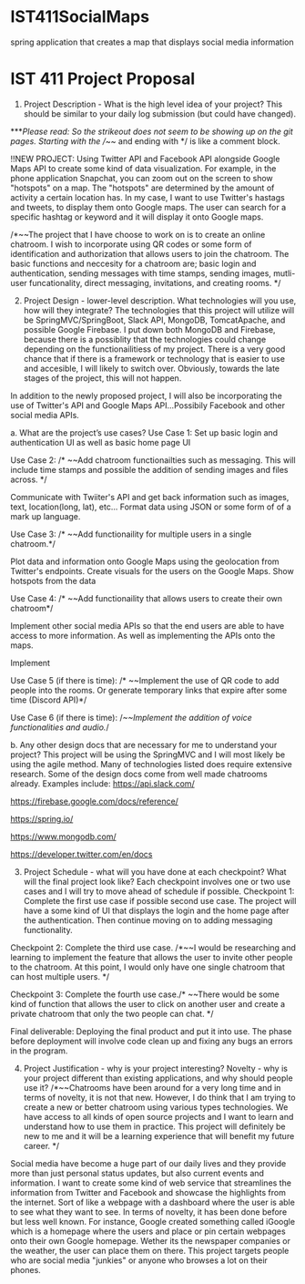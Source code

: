 # IST411SocialMaps
spring application that creates a map that displays social media information

# IST 411 Project Proposal
1. Project Description - What is the high level idea of your project? This should
be similar to your daily log submission (but could have changed).

****Please read: So the strikeout does not seem to be showing up on the git pages. Starting with the /*~~ and ending with */ is like a comment block.  

!!NEW PROJECT: Using Twitter API and Facebook API alongside Google Maps API to create some kind of data visualization. For example, in the phone application Snapchat, you can zoom out on the screen to show "hotspots" on a map. The "hotspots" are determined by the amount of activity a certain location has. In my case, I want to use Twitter's hastags and tweets, to display them onto Google maps. The user can search for a specific hashtag or keyword and it will display it onto Google maps. 

/*~~The project that I have choose to work on is to create an online chatroom. I wish to incorporate using QR codes or some form of identification and authorization that allows users to join the chatroom. The basic functions and neccesity for a chatroom are; basic login and authentication, sending messages with time stamps, sending images, mutli-user funcationality, direct messaging, invitations, and creating rooms. */

2. Project Design - lower-level description.
What technologies will you use, how will they integrate?
The technologies that this project will utilize will be SpringMVC/SpringBoot, Slack API, MongoDB, TomcatApache, and possible Google Firebase. I put down both MongoDB and Firebase, because there is a possiblity that the technologies could change depending on the functionailitiess of my project. There is a very good chance that if there is a framework or technology that is easier to use and accesible, I will likely to switch over. Obviously, towards the late stages of the project, this will not happen. 

In addition to the newly proposed project, I will also be incorporating the use of Twitter's API and Google Maps API...Possibily Facebook and other social media APIs. 

  a. What are the project’s use cases?
  Use Case 1:
  Set up basic login and authentication UI as well as basic home page UI
  
  Use Case 2:
 /* ~~Add chatroom functionailties such as messaging. This will include time stamps and possible the addition of sending images and         files across. */
  
  Communicate with Twiiter's API and get back information such as images, text, location(long, lat), etc... Format data using JSON
  or some form of of a mark up language.
  
  Use Case 3:
 /* ~~Add functionaility for multiple users in a single chatroom.*/
  
  Plot data and information onto Google Maps using the geolocation from Twitter's endpoints. Create visuals for the users on the Google   Maps. Show hotspots from the data
  
  Use Case 4:
 /* ~~Add functionaility that allows users to create their own chatroom*/
  
  Implement other social media APIs so that the end users are able to have access to more information. As well as implementing the APIs 
  onto the maps.
  
  Implement 
  
  Use Case 5 (if there is time):
 /* ~~Implement the use of QR code to add people into the rooms. Or generate temporary links that expire after some time (Discord API)*/
  
  Use Case 6 (if there is time):
  /*~~Implement the addition of voice functionalities and audio.*/
  
  
  b. Any other design docs that are necessary for me to understand your project?
  This project will be using the SpringMVC and I will most likely be using the agile method. Many of technologies listed does require extensive research. Some of the design docs come from well made chatrooms already. Examples include: 
  https://api.slack.com/
  
  https://firebase.google.com/docs/reference/
  
  https://spring.io/
  
  https://www.mongodb.com/
  
  https://developer.twitter.com/en/docs
  
  
3. Project Schedule - what will you have done at each checkpoint? What will the
final project look like?
Each checkpoint involves one or two use cases and I will try to move ahead of schedule if possible. 
Checkpoint 1:
Complete the first use case if possible second use case. The project will have a some kind of UI that displays the login and the home page after the authentication. Then continue moving on to adding messaging functionality.

Checkpoint 2:
Complete the third use case. /*~~I would be researching and learning to implement the feature that allows the user to invite other people to the chatroom. At this point, I would only have one single chatroom that can host multiple users. */

Checkpoint 3:
Complete the fourth use case./* ~~There would be some kind of function that allows the user to click on another user and create a private chatroom that only the two people can chat. */

Final deliverable:
Deploying the final product and put it into use. The phase before deployment will involve code clean up and fixing any bugs an errors in the program.  

4. Project Justification - why is your project interesting?
Novelty - why is your project different than existing applications, and why should people use it?
/*~~Chatrooms have been around for a very long time and in terms of novelty, it is not that new. However, I do think that I am trying to create a new or better chatroom using various types technologies. We have access to all kinds of open source projects and I want to learn and understand how to use them in practice. This project will definitely be new to me and it will be a learning experience that will benefit my future career. */

Social media have become a huge part of our daily lives and they provide more than just personal status updates, but also current events and information. I want to create some kind of web service that streamlines the information from Twitter and Facebook and showcase the highlights from the internet. Sort of like a webpage with a dashboard where the user is able to see what they want to see. In terms of novelty, it has been done before but less well known. For instance, Google created something called iGoogle which is a homepage where the users and place or pin certain webpages onto their own Google homepage. Wether its the newspaper companies or the weather, the user can place them on there. This project targets people who are social media "junkies" or anyone who browses a lot on their phones. 


